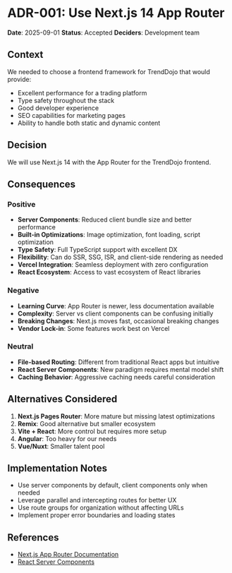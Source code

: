 # ADR-001: Use Next.js 14 App Router

**Date**: 2025-09-01
**Status**: Accepted
**Deciders**: Development team

## Context

We needed to choose a frontend framework for TrendDojo that would provide:
- Excellent performance for a trading platform
- Type safety throughout the stack
- Good developer experience
- SEO capabilities for marketing pages
- Ability to handle both static and dynamic content

## Decision

We will use Next.js 14 with the App Router for the TrendDojo frontend.

## Consequences

### Positive
- **Server Components**: Reduced client bundle size and better performance
- **Built-in Optimizations**: Image optimization, font loading, script optimization
- **Type Safety**: Full TypeScript support with excellent DX
- **Flexibility**: Can do SSR, SSG, ISR, and client-side rendering as needed
- **Vercel Integration**: Seamless deployment with zero configuration
- **React Ecosystem**: Access to vast ecosystem of React libraries

### Negative
- **Learning Curve**: App Router is newer, less documentation available
- **Complexity**: Server vs client components can be confusing initially
- **Breaking Changes**: Next.js moves fast, occasional breaking changes
- **Vendor Lock-in**: Some features work best on Vercel

### Neutral
- **File-based Routing**: Different from traditional React apps but intuitive
- **React Server Components**: New paradigm requires mental model shift
- **Caching Behavior**: Aggressive caching needs careful consideration

## Alternatives Considered

1. **Next.js Pages Router**: More mature but missing latest optimizations
2. **Remix**: Good alternative but smaller ecosystem
3. **Vite + React**: More control but requires more setup
4. **Angular**: Too heavy for our needs
5. **Vue/Nuxt**: Smaller talent pool

## Implementation Notes

- Use server components by default, client components only when needed
- Leverage parallel and intercepting routes for better UX
- Use route groups for organization without affecting URLs
- Implement proper error boundaries and loading states

## References

- [Next.js App Router Documentation](https://nextjs.org/docs/app)
- [React Server Components](https://react.dev/blog/2023/03/22/react-labs-what-we-have-been-working-on-march-2023#react-server-components)